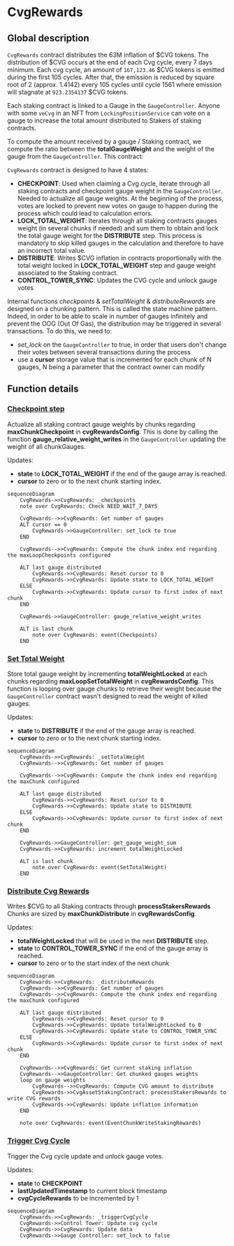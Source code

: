 # CvgRewards

## Global description

`CvgRewards` contract distributes the 63M inflation of $CVG tokens.
The distribution of $CVG occurs at the end of each Cvg cycle, every 7 days minimum.
Each cvg cycle, an amount of `167,123.46` $CVG tokens is emitted during the first 105 cycles. After that, the emission is reduced by square root of 2 (approx. 1.4142) every 105 cycles until cycle 1561 where emission will stagnate at `923.2354137` $CVG tokens.

Each staking contract is linked to a Gauge in the `GaugeController`. Anyone with some `veCvg` in an NFT from `LockingPositionService` can vote on a gauge to increase the total amount distributed to Stakers of staking contracts.

To compute the amount received by a gauge / Staking contract, we compute the ratio between the **totalGaugeWeight** and the weight of the gauge from the `GaugeController`.
This contract:

`CvgRewards` contract is designed to have 4 states:

- **CHECKPOINT**: Used when claiming a Cvg cycle, iterate through all staking contracts and checkpoint gauge weight in the `GaugeController`. Needed to actualize all gauge weights.
    At the beginning of the process, votes are locked to prevent new votes on gauge to happen during the process which could lead to calculation errors.
- **LOCK_TOTAL_WEIGHT**: Iterates through all staking contracts gauges weight (in several chunks if needed) and sum them to obtain and lock the total gauge weight for the **DISTRIBUTE** step.
    This process is mandatory to skip killed gauges in the calculation and therefore to have an incorrect total value. 
- **DISTRIBUTE**: Writes $CVG inflation in contracts proportionally with the total weight locked in **LOCK_TOTAL_WEIGHT** step and gauge weight associated to the Staking contract.
- **CONTROL_TOWER_SYNC**: Updates the CVG cycle and unlock gauge votes

Internal functions _checkpoints_ & _setTotalWeight_ & _distributeRewards_ are designed on a chunking pattern. This is called the state machine pattern.
Indeed, in order to be able to scale in number of gauges infinitely and prevent the OOG (Out Of Gas), the distribution may be triggered in several transactions. To do this, we need to:

- _set_lock_ on the `GaugeController` to true, in order that users don't change their votes between several transactions during the process
- use a **cursor** storage value that is incremented for each chunk of N gauges, N being a parameter that the contract owner can modify

## Function details

### <u>Checkpoint step</u>

Actualize all staking contract gauge weights by chunks regarding **maxChunkCheckpoint** in **cvgRewardsConfig**.
This is done by calling the function **gauge_relative_weight_writes** in the `GaugeController` updating the weight of all chunkGauges.

Updates:

- **state** to **LOCK_TOTAL_WEIGHT** if the end of the gauge array is reached.
- **cursor** to zero or to the next chunk starting index.

```mermaid
sequenceDiagram
    CvgRewards->>CvgRewards: _checkpoints
    note over CvgRewards: Check NEED_WAIT_7_DAYS

    CvgRewards-->>CvgRewards: Get number of gauges
    ALT cursor == 0
        CvgRewards->>GaugeController: set_lock to true
    END

    CvgRewards-->>CvgRewards: Compute the chunk index end regarding the maxLoopCheckpoints configured

    ALT last gauge distributed
        CvgRewards->>CvgRewards: Reset cursor to 0
        CvgRewards->>CvgRewards: Update state to LOCK_TOTAL_WEIGHT
    ELSE
        CvgRewards->>CvgRewards: Update cursor to first index of next chunk
    END

    CvgRewards->>GaugeController: gauge_relative_weight_writes

    ALT is last chunk
        note over CvgRewards: event(Checkpoints)
    END
```

### <u>Set Total Weight</u>

Store total gauge weight by incrementing **totalWeightLocked** at each chunks regarding **maxLoopSetTotalWeight** in **cvgRewardsConfig**.
This function is looping over gauge chunks to retrieve their weight because the `GaugeController` contract wasn't designed to read the weight of killed gauges.

Updates:

- **state** to **DISTRIBUTE** if the end of the gauge array is reached.
- **cursor** to zero or to the next chunk starting index.

```mermaid
sequenceDiagram
    CvgRewards->>CvgRewards: _setTotalWeight
    CvgRewards-->>CvgRewards: Get number of gauges

    CvgRewards-->>CvgRewards: Compute the chunk index end regarding the maxChunk configured

    ALT last gauge distributed
        CvgRewards->>CvgRewards: Reset cursor to 0
        CvgRewards->>CvgRewards: Update state to DISTRIBUTE
    ELSE
        CvgRewards->>CvgRewards: Update cursor to first index of next chunk
    END
    
    CvgRewards->>GaugeController: get_gauge_weight_sum
    CvgRewards->>CvgRewards: increment totalWeightLocked

    ALT is last chunk
        note over CvgRewards: event(SetTotalWeight)
    END

```

### <u>Distribute Cvg Rewards</u>

Writes $CVG to all Staking contracts through **processStakersRewards**
Chunks are sized by **maxChunkDistribute** in **cvgRewardsConfig**.

Updates:

- **totalWeightLocked** that will be used in the next **DISTRIBUTE** step.
- **state** to **CONTROL_TOWER_SYNC** if the end of the gauge array is reached.
- **cursor** to zero or to the start index of the next chunk

```mermaid
sequenceDiagram
    CvgRewards->>CvgRewards: _distributeRewards
    CvgRewards-->>CvgRewards: Get number of gauges
    CvgRewards-->>CvgRewards: Compute the chunk index end regarding the maxChunk configured

    ALT last gauge distributed
        CvgRewards->>CvgRewards: Reset cursor to 0
        CvgRewards->>CvgRewards: Update totalWeightLocked to 0
        CvgRewards->>CvgRewards: Update state to CONTROL_TOWER_SYNC
    ELSE
        CvgRewards->>CvgRewards: Update cursor to first index of next chunk
    END

    CvgRewards-->>CvgRewards: Get current staking inflation
    CvgRewards-->>GaugeController: Get chunked gauges weights
    loop on gauge weights
        CvgRewards-->>CvgRewards: Compute CVG amount to distribute
        CvgRewards->>CvgAssetStakingContract: processStakersRewards to write CVG rewards
        CvgRewards->>CvgRewards: Update inflation information
    END

    note over CvgRewards: event(EventChunkWriteStakingRewards)
```

### <u>Trigger Cvg Cycle</u>

Trigger the Cvg cycle update and unlock gauge votes.

Updates:

- **state** to **CHECKPOINT**
- **lastUpdatedTimestamp** to current block timestamp
- **cvgCycleRewards** to be incremented by 1

```mermaid
sequenceDiagram
    CvgRewards->>CvgRewards: _triggerCvgCycle
    CvgRewards->>Control Tower: Update cvg cycle
    CvgRewards->>CvgRewards: Update data
    CvgRewards->>Gauge Controller: set_lock to false
```